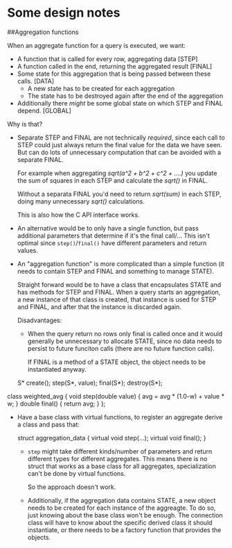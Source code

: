 # Some design notes

##Aggregation functions

When an aggregate function for a query is executed, we want:
- A function that is called for every row, aggregating data [STEP]
- A function called in the end, returning the aggregated result [FINAL]
- Some state for this aggregation that is being passed between these calls. [DATA]
    - A new state has to be created for each aggregation
    - The state has to be destroyed again after the end of the aggregation
- Additionally there *might* be some global state on which STEP and FINAL depend. [GLOBAL]

Why is that?
- Separate STEP and FINAL are not technically *required*, since each
    call to STEP could just always return the final value for the data we have seen.
    But can do lots of unnecessary computation that can be avoided with a separate FINAL.

    For example when aggregating *sqrt(a^2 + b^2 + c^2 + ....)* you update the
    sum of squares in each STEP and calculate the *sqrt()* in FINAL.

    Without a separata FINAL you'd need to return *sqrt(sum)* in each STEP, doing many
    unnecessary *sqrt()* calculations.

    This is also how the C API interface works.

- An alternative would be to only have a single function, but pass additional
    parameters that determine if it's the final call/... This isn't optimal
    since `step()`/`final()` have different parameters and return values.

- An "aggregation function" is more complicated than a simple function (it
    needs to contain STEP and FINAL and something to manage STATE).

    Straight forward would be to have a class that encapsulates STATE and
    has methods for STEP and FINAL. When a query starts an aggregation, a
    new instance of that class is created, that instance is used for STEP
    and FINAL, and after that the instance is discarded again.

    Disadvantages:

    - When the query return no rows only final is called once and it would
        generally be unnecessary to allocate STATE, since no data needs to
        persist to future funciton calls (there are no future function calls).
        
        If FINAL is a method of a STATE object, the object needs to be
        instantiated anyway.

    S* create();
    step(S*, value);
    final(S*);
    destroy(S*);

class weighted_avg {
    void step(double value) {
        avg = avg * (1.0-w) + value * w;
    }
    double final() {
        return avg;
    }
};



- Have a base class with virtual functions, to register an aggregate derive a class
  and pass that:

    struct aggregation_data {
       virtual void step(...);
       virtual void final();
    }

    - `step` might take different kinds/number of parameters and return different
         types for different aggregates. This means there is no struct that works
         as a base class for all aggregates, specialization can't be done by virtual
         functions.

         So the approach doesn't work.

    - Additionally, if the aggregation data contains STATE, a new object needs
        to be created for each instance of the aggreagte. To do so, just knowing about
        the base class won't be enough. The connection class will have to know
        about the specific derived class it should instantiate, or there needs to be a factory function
        that provides the objects.

